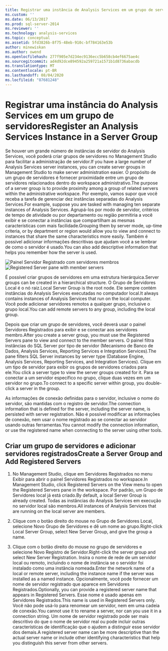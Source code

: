 ```yaml
---
title: Registrar uma instância de Analysis Services em um grupo de servidores | Microsoft Docs
ms.custom: ''
ms.date: 06/13/2017
ms.prod: sql-server-2014
ms.reviewer: ''
ms.technology: analysis-services
ms.topic: conceptual
ms.assetid: 5fd3826b-8f75-48eb-910c-bf784163e53b
author: minewiskan
ms.author: owend
ms.openlocfilehash: 277f905e7d234ec9136ecc5b658cb4ef6675ae4c
ms.sourcegitcommit: ad4d92dce894592a259721a1571b1d8736abacdb
ms.translationtype: MT
ms.contentlocale: pt-BR
ms.lasthandoff: 08/04/2020
ms.locfileid: "87681248"
---
```

# <a name="register-an-analysis-services-instance-in-a-server-group"></a><span data-ttu-id="ce4bf-102">Registrar uma instância do Analysis Services em um grupo de servidores</span><span class="sxs-lookup"><span data-stu-id="ce4bf-102">Register an Analysis Services Instance in a Server Group</span></span>
  <span data-ttu-id="ce4bf-103">Se houver um grande número de instâncias de servidor do Analysis Services, você poderá criar grupos de servidores no Management Studio para facilitar a administração de servidor.</span><span class="sxs-lookup"><span data-stu-id="ce4bf-103">If you have a large number of Analysis Services server instances, you can create server groups in Management Studio to make server administration easier.</span></span> <span data-ttu-id="ce4bf-104">O propósito de um grupo de servidores é fornecer proximidade entre um grupo de servidores relacionados dentro do workspace administrativo.</span><span class="sxs-lookup"><span data-stu-id="ce4bf-104">The purpose of a server group is to provide proximity among a group of related servers within the administrative workspace.</span></span> <span data-ttu-id="ce4bf-105">Por exemplo, vamos supor que você receba a tarefa de gerenciar dez instâncias separadas do Analysis Services.</span><span class="sxs-lookup"><span data-stu-id="ce4bf-105">For example, suppose you are tasked with managing ten separate instances of Analysis Services.</span></span> <span data-ttu-id="ce4bf-106">Agrupá-los por modo de servidor, critérios de tempo de atividade ou por departamento ou região permitiria a você exibir e se conectar a instâncias que compartilham as mesmas características com mais facilidade.</span><span class="sxs-lookup"><span data-stu-id="ce4bf-106">Grouping them by server mode, up-time criteria, or by department or region would allow you to view and connect to instances that share the same characteristics more easily.</span></span> <span data-ttu-id="ce4bf-107">Também é possível adicionar informações descritivas que ajudam você a se lembrar de como o servidor é usado.</span><span class="sxs-lookup"><span data-stu-id="ce4bf-107">You can also add descriptive information that helps you remember how the server is used.</span></span>

 <span data-ttu-id="ce4bf-108">![Painel Servidor Registrado com servidores membros](../media/ssas-ssms-registerserver.gif "Painel Servidor Registrado com servidores membros")</span><span class="sxs-lookup"><span data-stu-id="ce4bf-108">![Registered Server pane with member servers](../media/ssas-ssms-registerserver.gif "Registered Server pane with member servers")</span></span>

 <span data-ttu-id="ce4bf-109">É possível criar grupos de servidores em uma estrutura hierárquica.</span><span class="sxs-lookup"><span data-stu-id="ce4bf-109">Server groups can be created in a hierarchical structure.</span></span> <span data-ttu-id="ce4bf-110">O Grupo de Servidores Local é o nó raiz.</span><span class="sxs-lookup"><span data-stu-id="ce4bf-110">Local Server Group is the root node.</span></span> <span data-ttu-id="ce4bf-111">Ele sempre contém instâncias do Analysis Services executadas no computador local.</span><span class="sxs-lookup"><span data-stu-id="ce4bf-111">It always contains instances of Analysis Services that run on the local computer.</span></span> <span data-ttu-id="ce4bf-112">Você pode adicionar servidores remotos a qualquer grupo, inclusive o grupo local.</span><span class="sxs-lookup"><span data-stu-id="ce4bf-112">You can add remote servers to any group, including the local group.</span></span>

 <span data-ttu-id="ce4bf-113">Depois que criar um grupo de servidores, você deverá usar o painel Servidores Registrados para exibir e se conectar aos servidores membro.</span><span class="sxs-lookup"><span data-stu-id="ce4bf-113">After you create a server group, you must use the Registered Servers pane to view and connect to the member servers.</span></span> <span data-ttu-id="ce4bf-114">O painel filtra instâncias do SQL Server por tipo de servidor (Mecanismo de Banco de Dados, Analysis Services, Reporting Services e Integration Services).</span><span class="sxs-lookup"><span data-stu-id="ce4bf-114">The pane filters SQL Server instances by server type (Database Engine, Analysis Services, Reporting Services, and Integration Services).</span></span> <span data-ttu-id="ce4bf-115">Clique em um tipo de servidor para exibir os grupos de servidores criados para ele.</span><span class="sxs-lookup"><span data-stu-id="ce4bf-115">You click a server type to view the server groups created for it.</span></span> <span data-ttu-id="ce4bf-116">Para se conectar a um servidor específico no grupo, clique duas vezes em um servidor no grupo.</span><span class="sxs-lookup"><span data-stu-id="ce4bf-116">To connect to a specific server within group, you double-click a server in the group.</span></span>

 <span data-ttu-id="ce4bf-117">As informações de conexão definidas para o servidor, inclusive o nome do servidor, são mantidas com o registro de servidor.</span><span class="sxs-lookup"><span data-stu-id="ce4bf-117">The connection information that is defined for the server, including the server name, is persisted with server registration.</span></span> <span data-ttu-id="ce4bf-118">Não é possível modificar as informações de conexão, nem usar o nome registrado ao se conectar ao servidor usando outras ferramentas.</span><span class="sxs-lookup"><span data-stu-id="ce4bf-118">You cannot modify the connection information, or use the registered name when connecting to the server using other tools.</span></span>

## <a name="create-a-server-group-and-add-registered-servers"></a><span data-ttu-id="ce4bf-119">Criar um grupo de servidores e adicionar servidores registrados</span><span class="sxs-lookup"><span data-stu-id="ce4bf-119">Create a Server Group and Add Registered Servers</span></span>

1.  <span data-ttu-id="ce4bf-120">No Management Studio, clique em Servidores Registrados no menu Exibir para abrir o painel Servidores Registrados no workspace.</span><span class="sxs-lookup"><span data-stu-id="ce4bf-120">In Management Studio, click Registered Servers on the View menu to open the Registered Servers pane in the workspace.</span></span> <span data-ttu-id="ce4bf-121">Por padrão, um Grupo de Servidores local já está criado.</span><span class="sxs-lookup"><span data-stu-id="ce4bf-121">By default, a local Server Group is already created.</span></span> <span data-ttu-id="ce4bf-122">Todas as instâncias do Analysis Services em execução no servidor local são membros.</span><span class="sxs-lookup"><span data-stu-id="ce4bf-122">All instances of Analysis Services that are running on the local server are members.</span></span>

2.  <span data-ttu-id="ce4bf-123">Clique com o botão direito do mouse no Grupo de Servidores Local, selecione Novo Grupo de Servidores e dê um nome ao grupo.</span><span class="sxs-lookup"><span data-stu-id="ce4bf-123">Right-click Local Server Group, select New Server Group, and give the group a name.</span></span>

3.  <span data-ttu-id="ce4bf-124">Clique com o botão direito do mouse no grupo de servidores e selecione Novo Registro de Servidor.</span><span class="sxs-lookup"><span data-stu-id="ce4bf-124">Right-click the server group and select New Server Registration.</span></span> <span data-ttu-id="ce4bf-125">Insira o nome de rede de um servidor local ou remoto, incluindo o nome de instância se o servidor foi instalado como uma instância nomeada.</span><span class="sxs-lookup"><span data-stu-id="ce4bf-125">Enter the network name of a local or remote server, including the instance name if the server was installed as a named instance.</span></span> <span data-ttu-id="ce4bf-126">Opcionalmente, você pode fornecer um nome de servidor registrado que aparece em Servidores Registrados.</span><span class="sxs-lookup"><span data-stu-id="ce4bf-126">Optionally, you can provide a registered server name that appears in Registered Servers.</span></span> <span data-ttu-id="ce4bf-127">Esse nome é usado apenas em Servidores Registrados.</span><span class="sxs-lookup"><span data-stu-id="ce4bf-127">This name is used in Registered Servers only.</span></span> <span data-ttu-id="ce4bf-128">Você não pode usá-lo para renomear um servidor, nem em uma cadeia de conexão.</span><span class="sxs-lookup"><span data-stu-id="ce4bf-128">You cannot use it to rename a server, nor can you use it in a connection string.</span></span> <span data-ttu-id="ce4bf-129">Um nome de servidor registrado pode ser mais descritivo do que o nome de servidor real ou pode incluir outras características de identificação que o ajudem a distinguir esse servidor dos demais.</span><span class="sxs-lookup"><span data-stu-id="ce4bf-129">A registered server name can be more descriptive than the actual server name or include other identifying characteristics that help you distinguish this server from other servers.</span></span>


